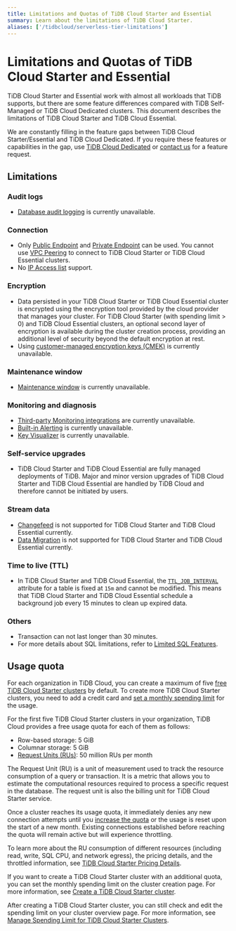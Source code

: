 ```yaml
---
title: Limitations and Quotas of TiDB Cloud Starter and Essential
summary: Learn about the limitations of TiDB Cloud Starter.
aliases: ['/tidbcloud/serverless-tier-limitations']
---
```


# Limitations and Quotas of TiDB Cloud Starter and Essential

<!-- markdownlint-disable MD026 -->

TiDB Cloud Starter and Essential work with almost all workloads that TiDB supports, but there are some feature differences compared with TiDB Self-Managed or TiDB Cloud Dedicated clusters. This document describes the limitations of TiDB Cloud Starter and TiDB Cloud Essential.

We are constantly filling in the feature gaps between TiDB Cloud Starter/Essential and TiDB Cloud Dedicated. If you require these features or capabilities in the gap, use [TiDB Cloud Dedicated](/tidb-cloud/select-cluster-tier.md#tidb-cloud-dedicated) or [contact us](https://www.pingcap.com/contact-us/?from=en) for a feature request.

## Limitations

### Audit logs

- [Database audit logging](/tidb-cloud/tidb-cloud-auditing.md) is currently unavailable.

### Connection

- Only [Public Endpoint](/tidb-cloud/connect-via-standard-connection-serverless.md) and [Private Endpoint](/tidb-cloud/set-up-private-endpoint-connections-serverless.md) can be used. You cannot use [VPC Peering](/tidb-cloud/set-up-vpc-peering-connections.md) to connect to TiDB Cloud Starter or TiDB Cloud Essential clusters. 
- No [IP Access list](/tidb-cloud/configure-ip-access-list.md) support.

### Encryption

- Data persisted in your TiDB Cloud Starter or TiDB Cloud Essential cluster is encrypted using the encryption tool provided by the cloud provider that manages your cluster. For TiDB Cloud Starter (with spending limit > 0) and TiDB Cloud Essential clusters, an optional second layer of encryption is available during the cluster creation process, providing an additional level of security beyond the default encryption at rest.
- Using [customer-managed encryption keys (CMEK)](/tidb-cloud/tidb-cloud-encrypt-cmek.md) is currently unavailable.

### Maintenance window

- [Maintenance window](/tidb-cloud/configure-maintenance-window.md) is currently unavailable.

### Monitoring and diagnosis

- [Third-party Monitoring integrations](/tidb-cloud/third-party-monitoring-integrations.md) are currently unavailable.
- [Built-in Alerting](/tidb-cloud/monitor-built-in-alerting.md) is currently unavailable.
- [Key Visualizer](/tidb-cloud/tune-performance.md#key-visualizer) is currently unavailable.

### Self-service upgrades

- TiDB Cloud Starter and TiDB Cloud Essential are fully managed deployments of TiDB. Major and minor version upgrades of TiDB Cloud Starter and TiDB Cloud Essential are handled by TiDB Cloud and therefore cannot be initiated by users.

### Stream data

- [Changefeed](/tidb-cloud/changefeed-overview.md) is not supported for TiDB Cloud Starter and TiDB Cloud Essential currently.
- [Data Migration](/tidb-cloud/migrate-from-mysql-using-data-migration.md) is not supported for TiDB Cloud Starter and TiDB Cloud Essential currently.

### Time to live (TTL)

- In TiDB Cloud Starter and TiDB Cloud Essential, the [`TTL_JOB_INTERVAL`](/time-to-live.md#ttl-job) attribute for a table is fixed at `15m` and cannot be modified. This means that TiDB Cloud Starter and TiDB Cloud Essential schedule a background job every 15 minutes to clean up expired data.

### Others

- Transaction can not last longer than 30 minutes.
- For more details about SQL limitations, refer to [Limited SQL Features](/tidb-cloud/limited-sql-features.md).

## Usage quota

For each organization in TiDB Cloud, you can create a maximum of five [free TiDB Cloud Starter clusters](/tidb-cloud/select-cluster-tier.md#tidb-cloud-serverless) by default. To create more TiDB Cloud Starter clusters, you need to add a credit card and [set a monthly spending limit](/tidb-cloud/manage-serverless-spend-limit.md) for the usage.

For the first five TiDB Cloud Starter clusters in your organization, TiDB Cloud provides a free usage quota for each of them as follows:

- Row-based storage: 5 GiB
- Columnar storage: 5 GiB
- [Request Units (RUs)](/tidb-cloud/tidb-cloud-glossary.md#request-unit): 50 million RUs per month

The Request Unit (RU) is a unit of measurement used to track the resource consumption of a query or transaction. It is a metric that allows you to estimate the computational resources required to process a specific request in the database. The request unit is also the billing unit for TiDB Cloud Starter service.

Once a cluster reaches its usage quota, it immediately denies any new connection attempts until you [increase the quota](/tidb-cloud/manage-serverless-spend-limit.md#update-spending-limit) or the usage is reset upon the start of a new month. Existing connections established before reaching the quota will remain active but will experience throttling.

To learn more about the RU consumption of different resources (including read, write, SQL CPU, and network egress), the pricing details, and the throttled information, see [TiDB Cloud Starter Pricing Details](https://www.pingcap.com/tidb-cloud-starter-pricing-details/).

If you want to create a TiDB Cloud Starter cluster with an additional quota, you can set the monthly spending limit on the cluster creation page. For more information, see [Create a TiDB Cloud Starter cluster](/tidb-cloud/create-tidb-cluster-serverless.md).

After creating a TiDB Cloud Starter cluster, you can still check and edit the spending limit on your cluster overview page. For more information, see [Manage Spending Limit for TiDB Cloud Starter Clusters](/tidb-cloud/manage-serverless-spend-limit.md).

